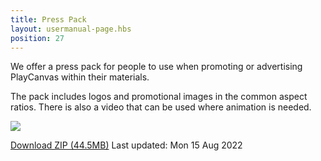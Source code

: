 ```yaml
---
title: Press Pack
layout: usermanual-page.hbs
position: 27
---
```


We offer a press pack for people to use when promoting or advertising PlayCanvas within their materials.

The pack includes logos and promotional images in the common aspect ratios. There is also a video that can be used where animation is needed.

![][preview-image]

[Download ZIP (44.5MB)][download-link]
Last updated: Mon 15 Aug 2022

[preview-image]: /images/user-manual/press-pack/press-pack-preview.png
[download-link]: /downloads/playcanvas-press-pack.zip
